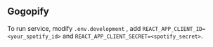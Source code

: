 ## Gogopify

To run service, modify `.env.development` , add `REACT_APP_CLIENT_ID=<your_spotify_id>` and 
`REACT_APP_CLIENT_SECRET=<spotify_secret>`.
